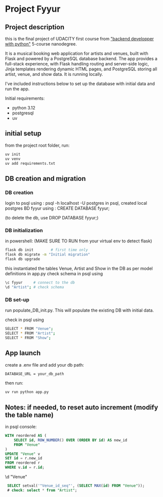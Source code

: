# Project Fyyur

## Project description

this is the final project of UDACITY first course from ["backend developper with python"](https://www.udacity.com/course/backend-developer-with-python--nd0044) 5-course nanodegree.

It is a musical booking web application for artists and venues, built with Flask and powered by a PostgreSQL database backend. The app provides a full-stack experience, with Flask handling routing and server-side logic, Jinja templates rendering dynamic HTML pages, and PostgreSQL storing all artist, venue, and show data. It is running locally.

I've included instructions below to set up the database with initial data and run the app.

Initial requirements:
- python 3.12
- postgresql
- uv

## initial setup

from the project root folder, run:

```bash
uv init
uv venv
uv add requirements.txt
```

## DB creation and migration

### DB creation

login to psql using : psql -h localhost -U postgres
in psql, created local postgres BD fyyur using : CREATE DATABASE fyyur; 

(to delete the db, use DROP DATABASE fyyur;)

### DB initialization

in powershell: (MAKE SURE TO RUN from your virtual env to detect flask)

```bash
flask db init        # first time only
flask db migrate -m "Initial migration"
flask db upgrade
```
this instantiated the tables Venue, Artist and Show in the DB as per model definitions in app.py
check schema in psql using 
```bash
\c fyyur     # connect to the db
\d "Artist"; # check schema
```

### DB set-up

run populate_DB_init.py. This will populate the existing DB with initial data.

check in psql using 

```bash
SELECT * FROM "Venue";
SELECT * FROM "Artist";
SELECT * FROM "Show";
```

## App launch

create a .env file and add your db path:

```bash
DATABASE_URL = your_db_path
```

then run:

```bash
uv run python app.py
```





## Notes: if needed, to reset auto increment (modify the table name)

in psql console:

```sql
WITH reordered AS (
    SELECT id, ROW_NUMBER() OVER (ORDER BY id) AS new_id
    FROM "Venue"
)
UPDATE "Venue" v
SET id = r.new_id
FROM reordered r
WHERE v.id = r.id;
```

 \d "Venue"

```sql
 SELECT setval('"Venue_id_seq"', (SELECT MAX(id) FROM "Venue"));
 # check: select * from "Artist";
 ```
